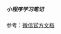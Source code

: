 ##### 小程序学习笔记

参考：[微信官方文档](https://developers.weixin.qq.com/miniprogram/dev/framework/quickstart/#小程序简介)

